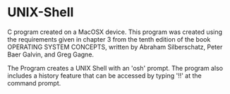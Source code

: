 # UNIX-Shell
C program created on a MacOSX device. This program was created using the requirements given in chapter 3 from the tenth edition of the book OPERATING SYSTEM CONCEPTS, written by Abraham Silberschatz, Peter Baer Galvin, and Greg Gagne.

The Program creates a UNIX Shell with an 'osh' prompt. 
The program also includes a history feature that can be accessed by typing '!!' at the command prompt.
